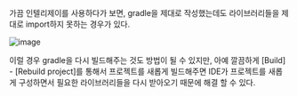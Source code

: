 가끔 인텔리제이를 사용하다가 보면, gradle을 제대로 작성했는데도 라이브러리들을 제대로 import하지 못하는 경우가 있다. 

![image](https://user-images.githubusercontent.com/53935439/157204107-48063169-1bf4-4853-9137-65d26a7b6d88.png)

이럴 경우 gradle을 다시 빌드해주는 것도 방법이 될 수 있지만, 
아예 깔끔하게 [Build] - [Rebuild project]를 통해서 프로젝트를 새롭게 빌드해주면 
IDE가 프로젝트를 새롭게 구성하면서 필요한 라이브러리들을 다시 받아오기 때문에 해결 할 수 있다. 